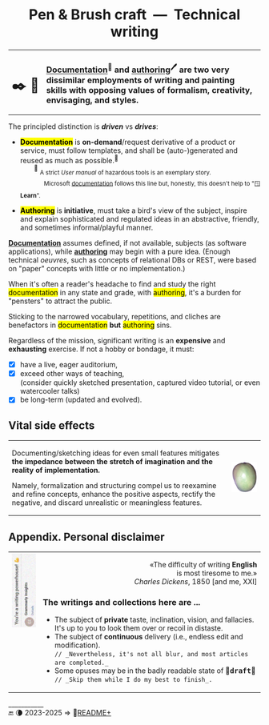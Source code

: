 <h1 align="center">Pen & Brush craft &nbsp;&mdash;&nbsp; Technical writing</h1>

<table align="center"><tr></tr><tr><td>

# ✒️&nbsp;🎨
  
</td><td>

### [__Documentation__](README+/tech_docu.md)<sup>📄</sup> and [__authoring__](README+/tech-authoring.md)<sup>🖊️</sup> are two very dissimilar employments of writing and painting skills with opposing values of formalism, creativity, envisaging, and styles.

</td></tr></table>

The principled distinction is __*driven*__ vs __*drives*__:

* <mark>**Documentation**</mark> is **on-demand**/request derivative of a product or service, must follow templates, and shall be (auto-)generated and reused as much as possible.<sup>📖</sup>\
&nbsp; &nbsp; &nbsp; &nbsp;<sup>📖</sup> <sub>A strict _User manual_ of hazardous tools is an exemplary story.</sub>\
&nbsp; &nbsp; &nbsp; &nbsp; &nbsp; &nbsp; <sub>Microsoft [documentation](https://learn.microsoft.com/) follows this line but, honestly, this doesn't help to "🪟<b>Learn</b>".</docu>

* <mark>**Authoring**</mark> is **initiative**, must take a bird's view of the subject, inspire and explain sophisticated and regulated ideas in an abstractive, friendly, and sometimes informal/playful manner.

<ins>**Documentation**</ins> assumes defined, if not available, subjects (as software applications), while <ins>**authoring**</ins> may begin with a pure idea. (Enough technical _oeuvres_, such as concepts of relational DBs or REST, were based on "paper" concepts with little or no implementation.)

When it's often a reader's headache to find and study the right <mark>documentation</mark> in any state and grade, with <mark>authoring</mark>, it's a burden for "pensters" to attract the public. 

Sticking to the narrowed vocabulary, repetitions, and cliches are benefactors in <mark>documentation</mark> **but** <mark>authoring</mark> sins.

Regardless of the mission, significant writing is an **expensive** and **exhausting** exercise. If not a hobby or bondage, it must:

+ [x] have a live, eager auditorium,
+ [x] exceed other ways of teaching,\
(consider quickly sketched presentation, captured video tutorial, or even watercooler talks)
+ [x] be long-term (updated and evolved).

## Vital side effects

<table><tr>
 <td>

Documenting/sketching ideas for even small features mitigates **the impedance between the stretch of imagination and the reality of implementation.**

Namely, formalization and structuring compel us to reexamine and refine concepts, enhance the positive aspects, rectify the negative, and discard unrealistic or meaningless features. 
  
</td>
<td><picture><img alt="&nbsp;Mango fruit" src="../_rsc/_img/photo/nat/mango/red_on_transparent-500px.png" width="200px"/></picture></td>
</tr></table>

## Appendix. Personal disclaimer

<table><tr valign="top">
<td><picture><img alt="&nbsp; Grammarly awards" src="../_rsc/_img/illus/docu/GrammarlyAwards.jpg" /></picture></td>
<td><p align="right"> <span title="&nbsp; &nbsp;... My God! If only we could write this beautiful language of France at all times!&#010;&#013; Letter to John Foster (7 July 1850)">
  «The difficulty of writing <b>English</b><br />is most tiresome to me.»<br />
<i>Charles Dickens</i>, 1850</span> [and me, XXI]</p>

### The writings and collections here are ...

* The subject of **private** taste, inclination, vision, and fallacies. It's up to you to look them over or recoil in distaste.
* The subject of **continuous** delivery (i.e., endless edit and modification).\
`// _Nevertheless, it's not all blur, and most articles are completed._`
* Some opuses may be in the badly readable state of 🚧<samp><b>draft</b></samp>🐝\
`// _Skip them while I do my best to finish_.`

</td>
</tr></table>

\___________\
🔚 🌘 2023-2025 &rArr; 📂[README+](README+)
